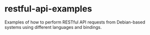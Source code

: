 # restful-api-examples
Examples of how to perform RESTful API requests from Debian-based systems using different languages and bindings.
